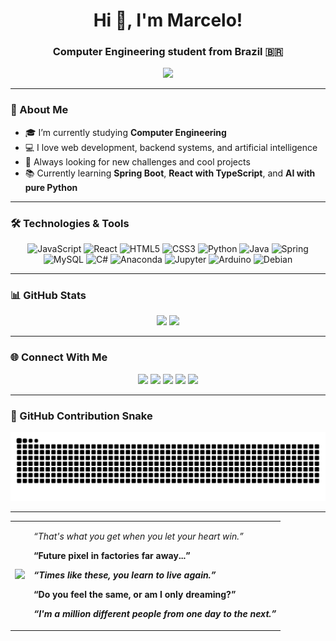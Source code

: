 <h1 align="center">Hi 👋, I'm Marcelo!</h1>
<h3 align="center">Computer Engineering student from Brazil 🇧🇷</h3>

<p align="center">
  <img src="https://readme-typing-svg.herokuapp.com/?color=7FFF00&size=22&center=true&vCenter=true&width=600&lines=Welcome+to+my+GitHub+👨‍💻;Passionate+about+technology+and+science;Always+learning+something+new+💡" />
</p>

---

### 🧠 About Me

- 🎓 I’m currently studying **Computer Engineering**
- 💻 I love web development, backend systems, and artificial intelligence
- 🚀 Always looking for new challenges and cool projects
- 📚 Currently learning **Spring Boot**, **React with TypeScript**, and **AI with pure Python**


---

### 🛠️ Technologies & Tools

<div align="center">
  <img src="https://cdn.jsdelivr.net/gh/devicons/devicon/icons/javascript/javascript-original.svg" height="35" alt="JavaScript"/>
  <img src="https://cdn.jsdelivr.net/gh/devicons/devicon/icons/react/react-original.svg" height="35" alt="React"/>
  <img src="https://cdn.jsdelivr.net/gh/devicons/devicon/icons/html5/html5-original.svg" height="35" alt="HTML5"/>
  <img src="https://cdn.jsdelivr.net/gh/devicons/devicon/icons/css3/css3-original.svg" height="35" alt="CSS3"/>
  <img src="https://cdn.jsdelivr.net/gh/devicons/devicon/icons/python/python-original.svg" height="35" alt="Python"/>
  <img src="https://cdn.jsdelivr.net/gh/devicons/devicon/icons/java/java-original.svg" height="35" alt="Java"/>
  <img src="https://cdn.jsdelivr.net/gh/devicons/devicon/icons/spring/spring-original.svg" height="35" alt="Spring"/>
  <img src="https://cdn.jsdelivr.net/gh/devicons/devicon/icons/mysql/mysql-original.svg" height="35" alt="MySQL"/>
  <img src="https://cdn.jsdelivr.net/gh/devicons/devicon/icons/csharp/csharp-original.svg" height="35" alt="C#"/>
  <img src="https://cdn.jsdelivr.net/gh/devicons/devicon/icons/anaconda/anaconda-original.svg" height="35" alt="Anaconda"/>
  <img src="https://cdn.jsdelivr.net/gh/devicons/devicon/icons/jupyter/jupyter-original.svg" height="35" alt="Jupyter"/>
  <img src="https://cdn.jsdelivr.net/gh/devicons/devicon/icons/arduino/arduino-original.svg" height="35" alt="Arduino"/>
  <img src="https://cdn.jsdelivr.net/gh/devicons/devicon/icons/debian/debian-original.svg" height="35" alt="Debian"/>
</div>

---

### 📊 GitHub Stats

<div align="center">
  <img src="https://github-readme-stats.vercel.app/api?username=marcelo721&show_icons=true&theme=dracula&count_private=true&hide_border=false" height="150" />
  <img src="https://github-readme-stats.vercel.app/api/top-langs?username=marcelo721&layout=compact&langs_count=7&theme=dracula&hide_border=false" height="150" />
</div>

---

### 🌐 Connect With Me

<div align="center">
  <a href="#"><img src="https://img.shields.io/static/v1?message=Youtube&logo=youtube&label=&color=FF0000&logoColor=white&style=for-the-badge" /></a>
  <a href="#"><img src="https://img.shields.io/static/v1?message=Instagram&logo=instagram&label=&color=E4405F&logoColor=white&style=for-the-badge" /></a>
  <a href="#"><img src="https://img.shields.io/static/v1?message=Twitch&logo=twitch&label=&color=9146FF&logoColor=white&style=for-the-badge" /></a>
  <a href="#"><img src="https://img.shields.io/static/v1?message=Discord&logo=discord&label=&color=7289DA&logoColor=white&style=for-the-badge" /></a>
  <a href="#"><img src="https://img.shields.io/static/v1?message=LinkedIn&logo=linkedin&label=&color=0077B5&logoColor=white&style=for-the-badge" /></a>
</div>

---

### 🐍 GitHub Contribution Snake

<p align="center">
  <picture>
    <source media="(prefers-color-scheme: dark)" srcset="https://raw.githubusercontent.com/marcelo721/marcelo721/output/github-contribution-grid-snake-dark.svg">
    <source media="(prefers-color-scheme: light)" srcset="https://raw.githubusercontent.com/marcelo721/marcelo721/output/github-contribution-grid-snake.svg">
    <img alt="snake animation" src="https://raw.githubusercontent.com/marcelo721/marcelo721/output/github-contribution-grid-snake.svg">
  </picture>
</p>

---
<table>
  <tr>
    <td>
      <img src="https://user-images.githubusercontent.com/74038190/212750996-938b257b-266c-45a7-9af7-655341c0f58b.gif" height="250" />
    </td>
    <td>
      <p><em>“That's what you get when you let your heart win.”</em></p>
      <p><strong>“Future pixel in factories far away...”</p>
      <p><em>“Times like these, you learn to live again.”</em></p>
      <p><strong>“Do you feel the same, or am I only dreaming?”</p>
      <p><em>“I'm a million different people from one day to the next.”</em></p>
    </td>
  </tr>
</table>

